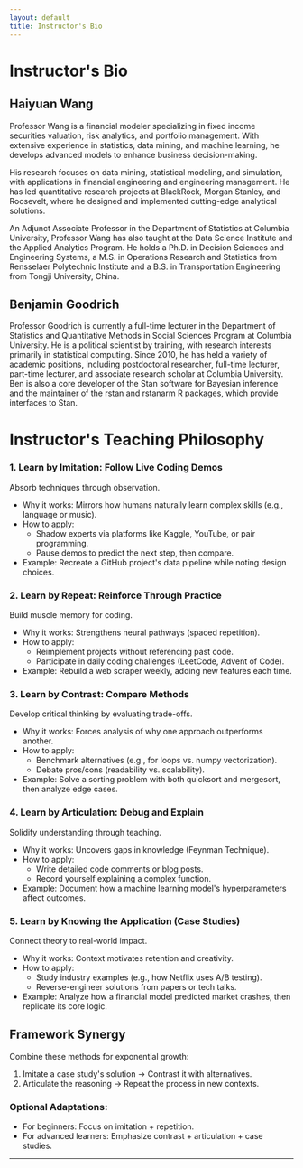 ```yaml
---
layout: default
title: Instructor's Bio
---
```


# **Instructor's Bio**

## **Haiyuan Wang**

Professor Wang is a financial modeler specializing in fixed income securities valuation, risk analytics, and portfolio management. With extensive experience in statistics, data mining, and machine learning, he develops advanced models to enhance business decision-making.

His research focuses on data mining, statistical modeling, and simulation, with applications in financial engineering and engineering management. He has led quantitative research projects at BlackRock, Morgan Stanley, and Roosevelt, where he designed and implemented cutting-edge analytical solutions.

An Adjunct Associate Professor in the Department of Statistics at Columbia University, Professor Wang has also taught at the Data Science Institute and the Applied Analytics Program. He holds a Ph.D. in Decision Sciences and Engineering Systems, a M.S. in Operations Research and Statistics from Rensselaer Polytechnic Institute and a B.S. in Transportation Engineering from Tongji University, China.

## **Benjamin Goodrich**

Professor Goodrich is currently a full-time lecturer in the Department of Statistics and Quantitative Methods in Social Sciences Program at Columbia University. He is a political scientist by training, with research interests primarily in statistical computing. Since 2010, he has held a variety of academic positions, including postdoctoral researcher, full-time lecturer, part-time lecturer, and associate research scholar at Columbia University. Ben is also a core developer of the Stan software for Bayesian inference and the maintainer of the rstan and rstanarm R packages, which provide interfaces to Stan.

# **Instructor's Teaching Philosophy**

### **1. Learn by Imitation: Follow Live Coding Demos**
Absorb techniques through observation.

* Why it works: Mirrors how humans naturally learn complex skills (e.g., language or music).
* How to apply:
  * Shadow experts via platforms like Kaggle, YouTube, or pair programming.
  * Pause demos to predict the next step, then compare.
* Example: Recreate a GitHub project's data pipeline while noting design choices.

### **2. Learn by Repeat: Reinforce Through Practice**
Build muscle memory for coding.

* Why it works: Strengthens neural pathways (spaced repetition).
* How to apply:
  * Reimplement projects without referencing past code.
  * Participate in daily coding challenges (LeetCode, Advent of Code).
* Example: Rebuild a web scraper weekly, adding new features each time.

### **3. Learn by Contrast: Compare Methods**
Develop critical thinking by evaluating trade-offs.

* Why it works: Forces analysis of why one approach outperforms another.
* How to apply:
  * Benchmark alternatives (e.g., for loops vs. numpy vectorization).
  * Debate pros/cons (readability vs. scalability).
* Example: Solve a sorting problem with both quicksort and mergesort, then analyze edge cases.

### **4. Learn by Articulation: Debug and Explain**
Solidify understanding through teaching.

* Why it works: Uncovers gaps in knowledge (Feynman Technique).
* How to apply:
  * Write detailed code comments or blog posts.
  * Record yourself explaining a complex function.
* Example: Document how a machine learning model's hyperparameters affect outcomes.

### **5. Learn by Knowing the Application (Case Studies)**
Connect theory to real-world impact.

* Why it works: Context motivates retention and creativity.
* How to apply:
  * Study industry examples (e.g., how Netflix uses A/B testing).
  * Reverse-engineer solutions from papers or tech talks.
* Example: Analyze how a financial model predicted market crashes, then replicate its core logic.

## **Framework Synergy**

Combine these methods for exponential growth:

1. Imitate a case study's solution → Contrast it with alternatives.
2. Articulate the reasoning → Repeat the process in new contexts.

### **Optional Adaptations:**
* For beginners: Focus on imitation + repetition.
* For advanced learners: Emphasize contrast + articulation + case studies.

---

